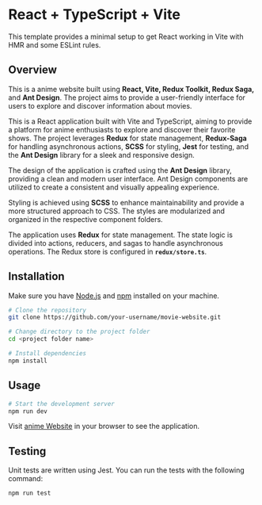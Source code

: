 # React + TypeScript + Vite

This template provides a minimal setup to get React working in Vite with HMR and some ESLint rules.

## **Overview**

This is a anime website built using **React, Vite, Redux Toolkit, Redux Saga,** and **Ant Design**. The project aims to provide a user-friendly interface for users to explore and discover information about movies.

This is a React application built with Vite and TypeScript, aiming to provide a platform for anime enthusiasts to explore and discover their favorite shows. The project leverages **Redux** for state management, **Redux-Saga** for handling asynchronous actions, **SCSS** for styling, **Jest** for testing, and the **Ant Design** library for a sleek and responsive design.

The design of the application is crafted using the **Ant Design** library, providing a clean and modern user interface. Ant Design components are utilized to create a consistent and visually appealing experience.

Styling is achieved using **SCSS** to enhance maintainability and provide a more structured approach to CSS. The styles are modularized and organized in the respective component folders.

The application uses **Redux** for state management. The state logic is divided into actions, reducers, and sagas to handle asynchronous operations. The Redux store is configured in **`redux/store.ts`**.

## **Installation**

Make sure you have [Node.js](https://nodejs.org/) and [npm](https://www.npmjs.com/) installed on your machine.

```bash
# Clone the repository
git clone https://github.com/your-username/movie-website.git

# Change directory to the project folder
cd <project folder name>

# Install dependencies
npm install

```

## **Usage**

```bash
# Start the development server
npm run dev
```
Visit [anime Website](http://localhost:5173) in your browser to see the application.

## **Testing**
Unit tests are written using Jest. You can run the tests with the following command:
```bash
npm run test
```
